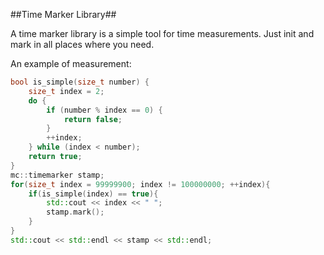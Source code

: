 ##Time Marker Library##

A time marker library is a simple tool for time measurements. Just init and mark
in all places where you need.

An example of measurement:
```C++
bool is_simple(size_t number) {
    size_t index = 2;
    do {
        if (number % index == 0) {
            return false;
        }
        ++index;
    } while (index < number);
    return true;
}
mc::timemarker stamp;
for(size_t index = 99999900; index != 100000000; ++index){
    if(is_simple(index) == true){
        std::cout << index << " ";
        stamp.mark();
    }
}
std::cout << std::endl << stamp << std::endl;
```
